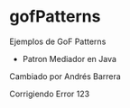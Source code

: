 # gofPatterns
Ejemplos de GoF Patterns

* Patron Mediador en Java

Cambiado por Andrés Barrera

Corrigiendo Error 123
